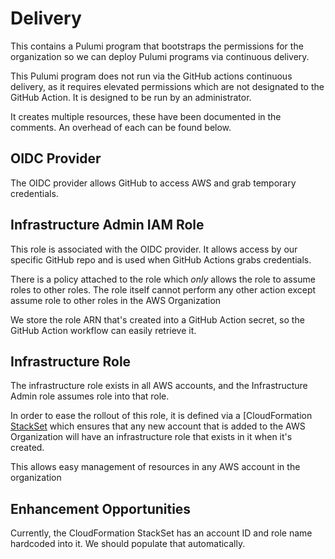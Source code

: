 # Delivery

This contains a Pulumi program that bootstraps the permissions for the organization so we can deploy Pulumi programs via continuous delivery.

This Pulumi program does not run via the GitHub actions continuous delivery, as it requires elevated permissions which are not designated to the GitHub Action. It is designed to be run by an administrator.

It creates multiple resources, these have been documented in the comments. An overhead of each can be found below.

## OIDC Provider

The OIDC provider allows GitHub to access AWS and grab temporary credentials.

## Infrastructure Admin IAM Role

This role is associated with the OIDC provider. It allows access by our specific GitHub repo and is used when GitHub Actions grabs credentials.

There is a policy attached to the role which _only_ allows the role to assume roles to other roles. The role itself cannot perform any other action except assume role to other roles in the AWS Organization

We store the role ARN that's created into a GitHub Action secret, so the GitHub Action workflow can easily retrieve it.

## Infrastructure Role

The infrastructure role exists in all AWS accounts, and the Infrastructure Admin role assumes role into that role.

In order to ease the rollout of this role, it is defined via a [CloudFormation [StackSet](https://docs.aws.amazon.com/AWSCloudFormation/latest/UserGuide/what-is-cfnstacksets.html) which ensures that any new account that is added to the AWS Organization will have an infrastructure role that exists in it when it's created.

This allows easy management of resources in any AWS account in the organization

## Enhancement Opportunities

Currently, the CloudFormation StackSet has an account ID and role name hardcoded into it. We should populate that automatically.
